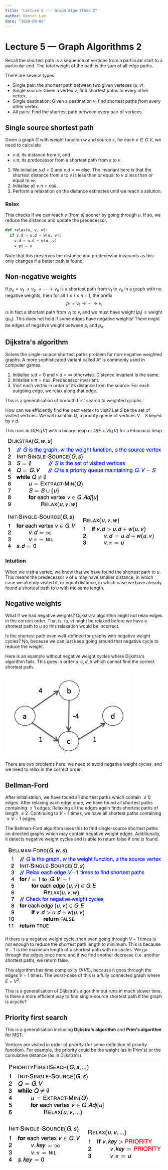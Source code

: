 ```yaml
---
title: "Lecture 5 --- Graph Algorithms 2"
author: Kenton Lam
date: "2020-09-08"
---
```


# Lecture 5 &mdash; Graph Algorithms 2

Recall the shortest path is a sequence of vertices from a particular start to a particular end. The total weight of the path is the sum of all edge paths.

There are several types:

- Single pair: the shortest path between two given vertexes $(u, v)$.
- Single source: Given a vertex $v$, find shortest paths to every other vertex.
- Single destination: Given a destination $v$, find shortest paths _from_ every other vertex.
- All pairs: Find the shortest path between every pair of vertices.

## Single source shortest path

Given a graph $G$ with weight function $w$ and source $s$, for each $v \in G.V$, we need to calculate

- $v.d$, its distance from $s$, and
- $v.\pi$, its predecessor from a shortest path from $s$ to $v$.

1. We initialise $s.d=0$ and $v.d=\infty$ else. The invariant here is that the shortest distance from $s$ to $v$ is less than or equal to $v.d$ less than or equal to $\infty$.
2. Initialise all $v.\pi = \textit{null}$.
3. Perform a relaxation on the distance estimates until we reach a solution.

### Relax

This checks if we can reach $v$ (from $s$) sooner by going through $u$. If so, we reduce the distance and update the predecessor.

```python
def relax(u, v, w):
  if v.d > u.d + w(u, v):
    v.d = u.d + w(u, v)
    v.pi = u
```

Note that this preserves the distance and predecessor invariants as this only changes if a better path is found.

## Non-negative weights

If $p_n = v_1 \to v_2 \to \cdots \to v_n$ is a shortest path from $v_1$ to $v_n$ in a graph with no negative weights, then for all $1 \le i \le n-1$, the prefix
$$
p_1 = v_1 \to \cdots \to v_i
$$
is in fact a shortest path from $v_1$ to $v_i$ and we must have $\operatorname{weight}(p_i) \le \operatorname{weight}(p_n)$. This does not hold if some edges have negative weights! There might be edges of negative weight between $p_i$ and $p_n$.

## Dijkstra's algorithm

Solves the single-source shortest paths problem for non-negative weighted graphs. A more sophisticated variant called A* is commonly used in computer games.

1. Initialise $s.d=0$ and $v.d=\infty$ otherwise. Distance invariant is the same.
2. Initialise $v.\pi=\textit{null}$. Predecessor invariant.
3. Visit each vertex in order of its distance from the source. For each outgoing edge, we relax along that edge.

This is a generalisation of breadth first search to weighted graphs.

How can we efficiently find the next vertex to visit? Let $S$ be the set of visited vertices. We will maintain $Q$, a priority queue of vertices $V-S$ keyed by $v.d$.

This runs in $O(E \lg V)$ with a binary heap or $O(E + V \lg V)$ for a Fibonacci heap.

![image-20200908090847384](assets/image-20200908090847384.png)

### Intuition

When we visit a vertex, we know that we have found the shortest path to $u$. This means the predecessor $v$ of $u$ may have smaller distance, in which case we already visited it, or equal distance, in which case we have already found a shortest path to $u$ with the same length.

## Negative weights

What if we had negative weights? Dijkstra'a algorithm might not relax edges in the correct order. That is, $(u, v)$ might be relaxed before we have a shortest path to $u$ so this relaxation would be incorrect.

Is the shortest path even well-defined for graphs with negative weight cycles? No, because we can just keep going around that negative cycle to reduce the weight.

Here is an example without negative weight cycles where Dijkstra's algorithm fails. This goes in order $a, c, d, b$ which cannot find the correct shortest path.

![image-20200908092238718](assets/image-20200908092238718.png)

There are two problems here: we need to avoid negative weight cycles, and we need to relax in the correct order.

## Bellman-Ford

After initialisation, we have found all shortest paths which contain $\le 0$ edges. After relaxing each edge once, we have found all shortest paths containing $\le 1$ edges. Relaxing all the edges again finds shortest paths of length $\le 2$. Continuing to $V-1$ times, we have all shortest paths containing $\le V-1$ edges.

The Bellman-Ford algorithm uses this to find single-source shortest paths on directed graphs which may contain negative weight edges. Additionally, it detects negative weight cycles and is able to return false if one is found.

![image-20200908092800492](assets/image-20200908092800492.png)

If there is a negative weight cycle, then even going through $V-1$ times is not enough to reduce the shortest path length to minimum. This is because $V-1$ is the maximum length of a shortest path with no cycles. We go through the edges once more and if we find another decrease (i.e. another shortest path), we return false.

This algorithm has time complexity $O(V E)$, because it goes through the edges $V-1$ times. The worst-case of this is a fully connected graph where $E=V^2$.

This is a generalisation of Dijkstra's algorithm but runs in much slower time. Is there a more efficient way to find single-source shortest path if the graph is acyclic?

## Priority first search

This is a generalisation including **Dijkstra's algorithm** and **Prim's algorithm** for MST. 

Vertices are visited in order of _priority_ (for some definition of priority function). For example, the priority could be the weight (as in Prim's) or the cumulative distance (as in Dijkstra's).

![image-20200908093707791](assets/image-20200908093707791.png)

